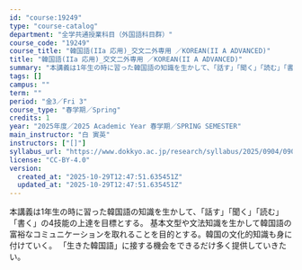 ```yaml
---
id: "course:19249"
type: "course-catalog"
department: "全学共通授業科目（外国語科目群）"
course_code: "19249"
course_title: "韓国語(IIa 応用)_交文二外専用 ／KOREAN(II A ADVANCED)"
title: "韓国語(IIa 応用)_交文二外専用 ／KOREAN(II A ADVANCED)"
summary: "本講義は1年生の時に習った韓国語の知識を生かして、「話す」「聞く」「読む」「書く」の4技能の上達を目標とする。 基本文型や文法知識を生かして韓国語の富裕なコミュニケーションを取れることを目的とする。韓国の文化的知識も身に付けていく。 「生き…"
tags: []
campus: ""
term: ""
period: "金3／Fri 3"
course_type: "春学期／Spring"
credits: 1
year: "2025年度／2025 Academic Year 春学期／SPRING SEMESTER"
main_instructor: "白 寅英"
instructors: ["[]"]
syllabus_url: "https://www.dokkyo.ac.jp/research/syllabus/2025/0904/0904_19249_ja_JP.html"
license: "CC-BY-4.0"
version:
  created_at: "2025-10-29T12:47:51.635451Z"
  updated_at: "2025-10-29T12:47:51.635451Z"
---
```

本講義は1年生の時に習った韓国語の知識を生かして、「話す」「聞く」「読む」「書く」の4技能の上達を目標とする。 基本文型や文法知識を生かして韓国語の富裕なコミュニケーションを取れることを目的とする。韓国の文化的知識も身に付けていく。 「生きた韓国語」に接する機会をできるだけ多く提供していきたい。
